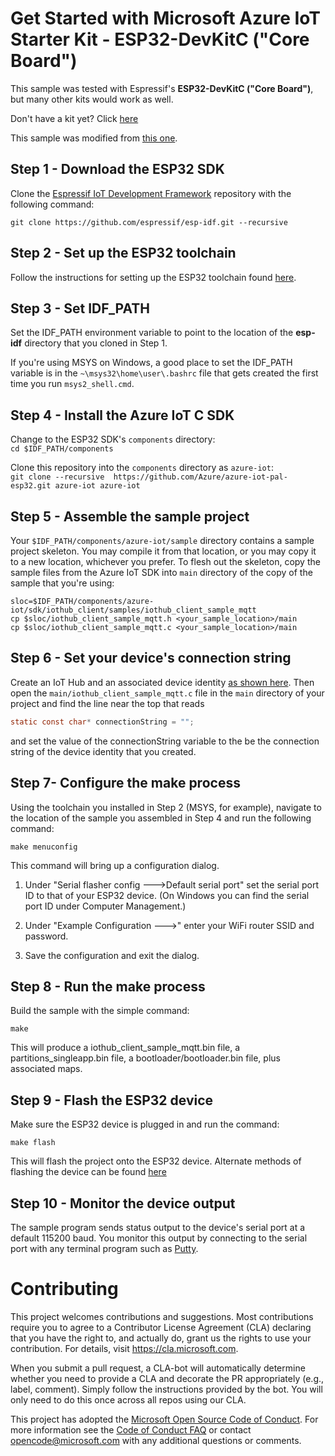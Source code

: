 
# Get Started with Microsoft Azure IoT Starter Kit - ESP32-DevKitC ("Core Board")

This sample was tested with Espressif's **ESP32-DevKitC ("Core Board")**, but many other kits would work as well.

Don't have a kit yet? Click [here](http://esp32.net/)

This sample was modified from [this one](https://github.com/ustccw/AzureESP32.git).

## Step 1 - Download the ESP32 SDK

Clone the [Espressif IoT Development Framework](https://github.com/espressif/esp-idf) repository with the following command:

`git clone https://github.com/espressif/esp-idf.git --recursive`

## Step 2 - Set up the ESP32 toolchain

Follow the instructions for setting up the ESP32 toolchain found [here](http://esp-idf.readthedocs.io/en/latest/#setup-toolchain).

## Step 3 - Set IDF_PATH

Set the IDF_PATH environment variable to point to the location of the **esp-idf** directory that you 
cloned in Step 1.

If you're using MSYS on Windows, a good place to set the IDF_PATH variable is in the 
`~\msys32\home\user\.bashrc` file that gets created the first time you run `msys2_shell.cmd`.

## Step 4 - Install the Azure IoT C SDK

Change to the ESP32 SDK's `components` directory:<br/>
`cd $IDF_PATH/components`<br/>

Clone this repository into the `components` directory as `azure-iot`:<br/>
`git clone --recursive  https://github.com/Azure/azure-iot-pal-esp32.git azure-iot azure-iot`

## Step 5 - Assemble the sample project

Your `$IDF_PATH/components/azure-iot/sample` directory contains a sample project skeleton. You may 
compile it from that location, or you may copy it to a new location, whichever you prefer. 
To flesh out the skeleton,
copy the sample files from the Azure IoT SDK into `main` directory of the copy of the sample that 
you're using:

`sloc=$IDF_PATH/components/azure-iot/sdk/iothub_client/samples/iothub_client_sample_mqtt`<br/>
`cp $sloc/iothub_client_sample_mqtt.h <your_sample_location>/main`<br/>
`cp $sloc/iothub_client_sample_mqtt.c <your_sample_location>/main`

## Step 6 - Set your device's connection string

Create an IoT Hub and an associated device identity 
[as shown here](https://docs.microsoft.com/en-us/azure/iot-hub/iot-hub-csharp-csharp-getstarted).
Then open the `main/iothub_client_sample_mqtt.c` file in the `main` directory of your 
project and find the line near the top that reads 

```c
static const char* connectionString = "";

```

and set the value of the connectionString variable to the be the connection string of the device 
identity that you created.

## Step 7- Configure the make process

Using the toolchain you installed in Step 2 (MSYS, for example), navigate to the location of the 
sample you assembled in Step 4 and run the following command:

`make menuconfig`

This command will bring up a configuration dialog.

1. Under "Serial flasher config --->Default serial port" set the serial port ID to that of your ESP32 device. (On Windows you can find the serial port ID under Computer Management.)

1. Under "Example Configuration --->" enter your WiFi router SSID and password.

1. Save the configuration and exit the dialog.

## Step 8 - Run the make process

Build the sample with the simple command:

`make`

This will produce a iothub_client_sample_mqtt.bin file, a partitions_singleapp.bin file, a bootloader/bootloader.bin file, plus associated maps.

## Step 9 - Flash the ESP32 device

Make sure the ESP32 device is plugged in and run the command:

`make flash`

This will flash the project onto the ESP32 device. Alternate methods of flashing the device can be found [here](https://espressif.com/en/support/download/other-tools)

## Step 10 - Monitor the device output

The sample program sends status output to the device's serial port at a default 115200 baud. You monitor this output by connecting to the serial port with any terminal program such as [Putty](http://www.putty.org/).

# Contributing

This project welcomes contributions and suggestions.  Most contributions require you to agree to a
Contributor License Agreement (CLA) declaring that you have the right to, and actually do, grant us
the rights to use your contribution. For details, visit https://cla.microsoft.com.

When you submit a pull request, a CLA-bot will automatically determine whether you need to provide
a CLA and decorate the PR appropriately (e.g., label, comment). Simply follow the instructions
provided by the bot. You will only need to do this once across all repos using our CLA.

This project has adopted the [Microsoft Open Source Code of Conduct](https://opensource.microsoft.com/codeofconduct/).
For more information see the [Code of Conduct FAQ](https://opensource.microsoft.com/codeofconduct/faq/) or
contact [opencode@microsoft.com](mailto:opencode@microsoft.com) with any additional questions or comments.
